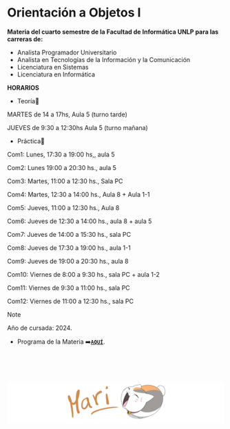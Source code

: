 # Orientación a Objetos I

**Materia del cuarto semestre de la Facultad de Informática UNLP para las carreras de:**

* Analista Programador Universitario
* Analista en Tecnologías de la Información y la Comunicación
* Licenciatura en Sistemas
* Licenciatura en Informática

**HORARIOS**

* Teoría🍏
  
MARTES de 14 a 17hs, Aula 5 (turno tarde)

JUEVES de 9:30 a 12:30hs Aula 5 (turno mañana)

* Práctica💮

Com1: Lunes, 17:30 a 19:00 hs,, aula 5

Com2: Lunes 19:00 a 20:30 hs., aula 5   

Com3: Martes, 11:00 a 12:30 hs., Sala PC

Com4: Martes, 12:30 a 14:00 hs., Aula 8 + Aula 1-1

Com5: Jueves, 11:00 a 12:30 hs., Aula 8    

Com6: Jueves de 12:30 a 14:00 hs., aula 8 + aula 5

Com7: Jueves de 14:00 a 15:30 hs., sala PC  

Com8: Jueves de 17:30 a 19:00 hs., aula 1-1

Com9: Jueves de 19:00 a 20:30 hs., aula 8

Com10: Viernes de 8:00 a 9:30 hs., sala PC + aula 1-2

Com11: Viernes de 9:30 a 11:00 hs., sala PC    

Com12: Viernes de 11:00 a 12:30 hs., sala PC 

>[!NOTE]
>Año de cursada: 2024.
>
>* Programa de la Materia ➡️[<code>**AQUÍ**</code>](https://drive.google.com/file/d/1aHBY3XaV9DxnNXMV21ehMluoBt-WP9MN/view?usp=sharing).
>
<br>
<br>
<br>

<p><img align="center" src="https://github.com/Marimari2342/Marimari2342/blob/main/firmagith.png" alt="marigit"/></p>



